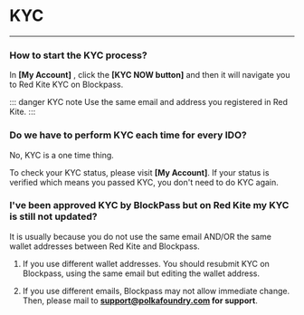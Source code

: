 # KYC

---

<h3> How to start the KYC process? </h3>

In **[My Account]** , click the **[KYC NOW button]** and then it will navigate you to Red Kite KYC on Blockpass.

::: danger KYC note
Use the same email and address you registered in Red Kite.
:::

<h3> Do we have to perform KYC each time for every IDO? </h3>

No, KYC is a one time thing.

To check your KYC status, please visit **[My Account]**. If your status is verified which means you passed KYC, you don't need to do KYC again.

<h3> I've been approved KYC by BlockPass but on Red Kite my KYC is still not updated? </h3>

It is usually because you do not use the same email AND/OR the same wallet addresses between Red Kite and Blockpass.

1. If you use different wallet addresses. You should resubmit KYC on Blockpass, using the same email but editing the wallet address.

2. If you use different emails, Blockpass may not allow immediate change. Then, please mail to **support@polkafoundry.com for support**.
